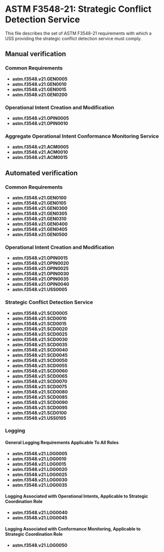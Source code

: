 # ASTM F3548-21: Strategic Conflict Detection Service

This file describes the set of ASTM F3548-21 requirements with which a USS providing the strategic conflict detection service must comply.

## Manual verification

### Common Requirements

* **astm.f3548.v21.GEN0005**
* **astm.f3548.v21.GEN0010**
* **astm.f3548.v21.GEN0015**
* **astm.f3548.v21.GEN0200**

### Operational Intent Creation and Modification

* **astm.f3548.v21.OPIN0005**
* **astm.f3548.v21.OPIN0010**

### Aggregate Operational Intent Conformance Monitoring Service

* **astm.f3548.v21.ACM0005**
* **astm.f3548.v21.ACM0010**
* **astm.f3548.v21.ACM0015**

## Automated verification

### Common Requirements

* **astm.f3548.v21.GEN0100**
* **astm.f3548.v21.GEN0105**
* **astm.f3548.v21.GEN0300**
* **astm.f3548.v21.GEN0305**
* **astm.f3548.v21.GEN0310**
* **astm.f3548.v21.GEN0400**
* **astm.f3548.v21.GEN0405**
* **astm.f3548.v21.GEN0500**

### Operational Intent Creation and Modification

* **astm.f3548.v21.OPIN0015**
* **astm.f3548.v21.OPIN0020**
* **astm.f3548.v21.OPIN0025**
* **astm.f3548.v21.OPIN0030**
* **astm.f3548.v21.OPIN0035**
* **astm.f3548.v21.OPIN0040**
* **astm.f3548.v21.USS0005**

### Strategic Conflict Detection Service

* **astm.f3548.v21.SCD0005**
* **astm.f3548.v21.SCD0010**
* **astm.f3548.v21.SCD0015**
* **astm.f3548.v21.SCD0020**
* **astm.f3548.v21.SCD0025**
* **astm.f3548.v21.SCD0030**
* **astm.f3548.v21.SCD0035**
* **astm.f3548.v21.SCD0040**
* **astm.f3548.v21.SCD0045**
* **astm.f3548.v21.SCD0050**
* **astm.f3548.v21.SCD0055**
* **astm.f3548.v21.SCD0060**
* **astm.f3548.v21.SCD0065**
* **astm.f3548.v21.SCD0070**
* **astm.f3548.v21.SCD0075**
* **astm.f3548.v21.SCD0080**
* **astm.f3548.v21.SCD0085**
* **astm.f3548.v21.SCD0090**
* **astm.f3548.v21.SCD0095**
* **astm.f3548.v21.SCD0100**
* **astm.f3548.v21.USS0105**

### Logging

#### General Logging Requirements Applicable To All Roles

* **astm.f3548.v21.LOG0005**
* **astm.f3548.v21.LOG0010**
* **astm.f3548.v21.LOG0015**
* **astm.f3548.v21.LOG0020**
* **astm.f3548.v21.LOG0025**
* **astm.f3548.v21.LOG0030**
* **astm.f3548.v21.LOG0035**

#### Logging Associated with Operational Intents, Applicable to Strategic Coordination Role

* **astm.f3548.v21.LOG0040**
* **astm.f3548.v21.LOG0045**

#### Logging Associated with Conformance Monitoring, Applicable to Strategic Coordination Role

* **astm.f3548.v21.LOG0050**
